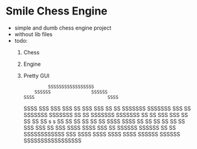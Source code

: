 # Smile Chess Engine
- simple and dumb chess engine project
- without lib files
- todo:
    1. Chess
    2. Engine
    3. Pretty GUI 

                    SSSSSSSSSSSSSSSSS
               SSSSSS               SSSSSS
           SSSS                           SSSS
        SSSS                                 SSS
      SSS                                       SSS
     SS           SSS               SSS           SS
   SS           SSSSSSS           SSSSSSS          SSS
  SS            SSSSSSS           SSSSSSS            SS
 SS             SSSSSSS           SSSSSSS             SS
 SS               SSS               SSS               SS
SS                                                     SS
SS       s                                     s       SS
SS      SS                                     SS      SS
 SS   SSSS                                     SSSS   SS
 SS      SS                                   SS      SS
  SS       SSS                             SSS       SS
   SSS       SSSS                       SSSS       SSS
     SS         SSSSSS             SSSSSS         SS
      SS                SSSSSSSSSSSS            SSS
        SSSS                                 SSSS
           SSSS                           SSSS
               SSSSSS               SSSSSS
                    SSSSSSSSSSSSSSSSS